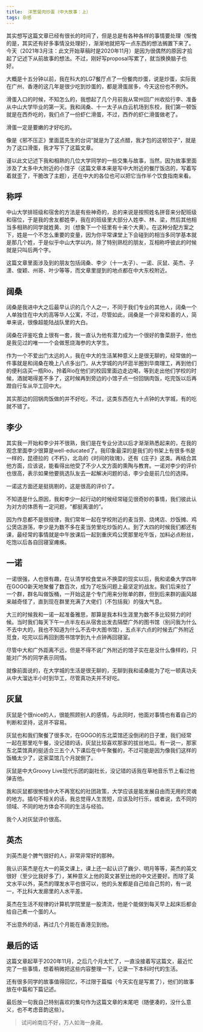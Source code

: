 ```yaml
---
title:  洋葱餐肉炒蛋（中大故事：上）
tags: 杂感
---
```


其实想写这篇文章已经有很长的时间了，但是总是有各种各样的事情要处理（惭愧的是，其实还有好多事情没处理好），渐渐地就把写一点东西的想法搁置下来了。今天（2021年3月注：此文开始草稿时是2020年11月）是因为很偶然的原因才拾起了记述下从前故事的想法。不过，刚好写proposal写累了，就当换换脑子也好。

大概是十五分钟以前，我在科大的LG7餐厅点了一份餐肉炒蛋，说是炒蛋，实际我在广州、香港的这几年是很少吃到炒蛋的，都是滑蛋居多，今天这份也不例外。

滑蛋入口的时候，不知怎么的，我想起了几个月前我从常州回广州收拾行李、准备从中山大学毕业的第一天。我和阔桑、十一太子从白云机场到东校，我们第一顿饭就是在西乔吃的，我们点了一份虾仁滑蛋，不过，西乔的虾仁滑蛋做老了。

滑蛋一定是要嫩的才好吃的。

像是《邪不压正》里面蓝先生的台词“就是为了这点醋，我才包的这顿饺子”，就是为了这口滑蛋，我才写下了这篇文章。

谨以此文记述下我和相熟的几位大学同学的一些交集与故事，当然，因为故事里面涉及了太多中大附近的小馆子（这篇文章本来是写中大附近的餐厅饭店的，写着写着就歪了，干脆改了主题），还在中大的各位也可以把它当作半个饮食指南来看。

## 称呼

中山大学排班级和宿舍的方法是有些神奇的，总的来说是按照姓名拼音来分配班级和宿位，于是我的舍友都姓李，我在的班级里大部分人姓李、林、梁，然后其他相当多相熟的同学就姓黄、刘（想象下一个班里有十来个大黄）。在这种分配方案之下，姓是一个不怎么重要的变量，因为你平常课堂上下会碰到的相当多同学基本就是那几个姓，于是似乎中山大学以内，除了特别熟稔的朋友，互相称呼彼此的时候就是只叫后两个字。

这篇文章里面涉及到的朋友包括阔桑、李少（十一太子）、一诺、灰鼠、英杰、子潇、俊颖、州哥、叶少等等，而文章里提到的地点都在中大东校附近。

## 阔桑

阔桑是我进中大之后最早认识的几个人之一，不同于我们专业的其他人，阔桑一个人单独住在中大的高等华人公寓，不过，尽管如此，阔桑是一个非常和善的人，简单来说，很像超能陆战队里的大白。

阔桑在评鉴吃食上很有一套，我一直认为他有潜力成为一个很好的鲁菜厨子，他也是我见过的唯一一个会做葱烧海参的大学生。

作为一个不爱出门太远的人，我在中大的生活某种意义上是很无聊的，经常做的一件事就是和阔桑在晚上八点多出门，从大学城的内环逛半圈到华南理工，再到他们的便利店买一瓶Rio，拎着Rio在他们的校园里面边走边喝，等到走出他们学校的时候，酒就喝得差不多了，这时候再到旁边的小馆子点一份回锅肉饭，吃完饭以后再蹬自行车从华工回中大。

其实那边的回锅肉饭做的并不好吃，不过，这类东西在九十点钟的大学城，有的吃就不错了。

## 李少

其实我一开始和李少并不很熟，我们是在专业分流以后才渐渐熟悉起来的，在我的观念里面李少很算是well-educated了。我印象最深的是我们的书架上有很多书是一样的，昆德拉的《不朽》，北岛的《时间的玫瑰》，还有《庄子》这类。再结合其他方面，应该说，能看得出他受了不少人文方面的熏陶与教育。一诺对李少的评价也很高，表示如果他要挑选队友去一起解决问题的话，李少会是前几位的选择。

一诺这方面还是挺挑剔的，这是很高的评价了。

不知道是什么原因，我和李少一起行动的时候经常碰见很奇妙的事情，我们彼此认为对方的体质有一定问题，“都挺离谱的”。

因为作息都不是很规律，我们常年一起在学校附近的麦当劳、烧烤店、炒饭摊、鸡公煲店游荡，李少是为数不多在麦当劳里吃炒饭的人。到了大四的时候我们都还有课，最经常的事情就是中午放课后一起到重庆鸡公煲那里吃午饭，加料必点粉丝，吃饱以后各自回寝室瘫痪。

## 一诺

一诺很强，人也很有趣，在认清学校食堂从不换菜的现实以后，我和诺桑大学四年在GOGO新天地聚餐了数百次，成为了吃饭问题上最坚定的战友。我们后来拉了一个群，群名叫做饭桶，一开始这是个专门用来分账单的群，但到后来群的画风越来越奇怪了，直到现在群里充满了大佬们（不包括我）的强大气息。

大三的时候我和一诺一起准备雅思，那算是我本科生涯里为数不多比较努力的时候。当时我们每天下午一点半左右从宿舍出发去隔壁广外的图书馆（别问我为什么不去中大的，我也不知道为什么不去中大图书馆），五点半六点的时候去广外附近觅食，吃完以后再回到图书馆学到九十点钟再回寝室。

尽管中大和广外距离不远，但是不得不说广外附近的馆子实在是没什么像样的，只能对广外的同学表示同情。

就像前面说的，在大学城的生活是很无聊的，无聊到我和诺桑能为了吃一顿真功夫从中大溜达半小时到华工，尽管真功夫并不好吃。

## 灰鼠

灰鼠是个很nice的人，很能照顾别人的感情，与此同时，他面对事情也有着自己的判断和坚持，这并不容易。

灰鼠也和我们聚餐了很多次，在GOGO的东北菜馆还没倒闭的日子里，我们经常一起在那里吃午餐，没记错的话，灰鼠比较喜欢那家的拔丝地瓜。有一说一，那家东北菜馆真的挺适合三五个人下课后在中午聚餐的，不过可能是因为像我们这样的饭桶太少了，这家菜馆几个月就倒了。

灰鼠是中大Groovy Live现代乐团的副社长，没记错的话我在草地音乐节上看过他弹吉他。

我和灰鼠都很惋惜中大不再宽松的社团政策，大学应该是能发展自由而无用的灵魂的地方。插句不相关的话，我总觉得人生苦短，应该及时行乐，或者说，去不同的领域、不同的地方体会不同的生活与经验。

我个人对灰鼠评价很高。

## 英杰

刘英杰是个脾气很好的人，非常非常好的那种。

我认识英杰是在大一的英文课上，课上还一起认识了巍少、明月等等，英杰的英文很好（至少比我好多了），某种意义上他的英文甚至比他的中文还要好。而除了英文水平以外，英杰的理发水平也很可以，他的头发都是自己给自己剪的，有一说一，不比科大发廊里的人水平差。

英杰在生活不规律的计算机学院里是一股清流，他是个能做到每天早上起床后都会给自己煮一个蛋的人。

不出意外的话，再过几个月能在香港见到他。

## 最后的话

这篇文章起草于2020年11月，之后几个月太忙了，一直没接着写这篇文，最近忙完了一些事情，想着稍微把这些内容整理一下，记录一下本科时代的生活。

还有很多同学的故事值得回忆，不过限于篇幅（今天实在是写累了），他们的故事放在中篇和下篇记述。

最后放一句我自己特别喜欢的集句作为这篇文章的末尾吧（随便凑的，没什么意义，也不考虑音韵这些）。

>试问岭南应不好，万人如海一身藏。